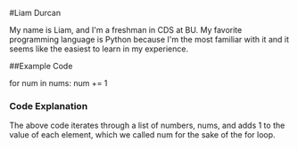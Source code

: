 #Liam Durcan

My name is Liam, and I'm a freshman in CDS at BU. My favorite 
programming language is Python because I'm the most familiar with 
it and it seems like the easiest to learn in my experience.

##Example Code

for num in nums:
	num += 1

### Code Explanation
The above code iterates through a list of numbers, nums, and adds 1
to the value of each element, which we called num for the sake of the
for loop.


